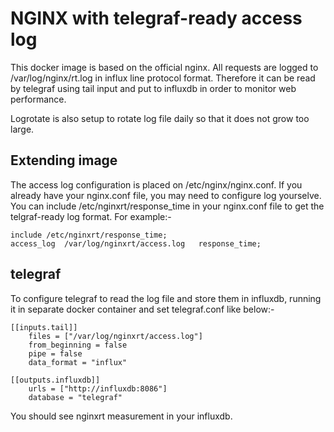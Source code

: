 # NGINX with telegraf-ready access log
This docker image is based on the official nginx. All requests are logged to /var/log/nginx/rt.log in influx line protocol format. Therefore it can be read by telegraf using tail input and put to influxdb in order to monitor web performance.

Logrotate is also setup to rotate log file daily so that it does not grow too large.

## Extending image
The access log configuration is placed on /etc/nginx/nginx.conf. If you already have your nginx.conf file, you may need to configure log yourselve.
You can include /etc/nginxrt/response_time in your nginx.conf file to get the telgraf-ready log format. For example:-

    include /etc/nginxrt/response_time;
    access_log  /var/log/nginxrt/access.log   response_time;

## telegraf
To configure telegraf to read the log file and store them in influxdb, running it in separate docker container and set telegraf.conf like below:-

    [[inputs.tail]]
        files = ["/var/log/nginxrt/access.log"] 
        from_beginning = false
        pipe = false
        data_format = "influx"

    [[outputs.influxdb]]
        urls = ["http://influxdb:8086"]
        database = "telegraf"

You should see nginxrt measurement in your influxdb.